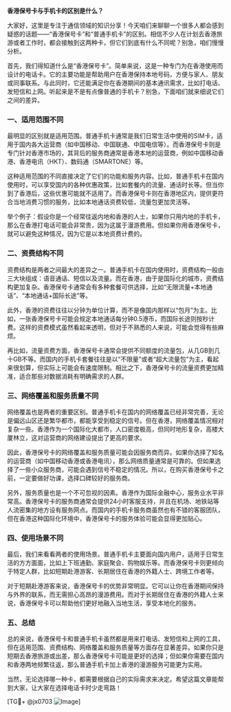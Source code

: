 **香港保号卡与手机卡的区别是什么？**

大家好，这里是专注于通信领域的知识分享！今天咱们来聊聊一个很多人都会感到疑惑的话题——“香港保号卡”和“普通手机卡”的区别。相信不少人在计划去香港旅游或者工作时，都会接触到这两种卡，但它们到底有什么不同呢？别急，咱们慢慢分析。

首先，我们得知道什么是“香港保号卡”。简单来说，这是一种专门为在香港使用而设计的电话卡。它的主要功能是帮助用户在香港保持本地号码，方便与家人、朋友或同事联系。与此同时，它还能满足你在香港期间的基本通讯需求，比如打电话、发短信和上网。听起来是不是有点像普通的手机卡？别急，下面咱们就来细说它们之间的差异。

### 一、适用范围不同

最明显的区别就是适用范围。普通手机卡通常是我们日常生活中使用的SIM卡，适用于国内各大运营商（如中国移动、中国联通、中国电信等）。而香港保号卡则是专门针对香港市场的，其背后的服务商通常是香港本地的运营商，例如中国移动香港、香港电讯（HKT）、数码通（SMARTONE）等。

这种适用范围的不同直接决定了它们的功能和服务内容。比如，普通手机卡在国内使用时，可以享受国内的各种优惠政策，比如套餐内的流量、通话时长等。但当你到了香港后，这些优惠可能就不适用了。而香港保号卡则在香港地区内，提供更符合当地消费习惯的服务，比如本地通话资费较低，流量包更加灵活等。

举个例子：假设你是一个经常往返内地和香港的人士，如果你只用内地的手机卡，那么在香港打电话可能会非常贵，因为这属于漫游费用。但如果你用香港保号卡，就可以避免这种情况，因为它是以本地资费计费的。

### 二、资费结构不同

资费结构是两者之间最大的差异之一。普通手机卡在国内使用时，资费结构一般由三大块组成：语音通话、短信以及流量。而在香港，由于是国际化的城市，资费结构更加复杂。香港保号卡通常会有多种套餐可供选择，比如“无限流量+本地通话”、“本地通话+国际长途”等。

此外，香港的资费往往以分钟为单位计算，而不是像国内那样以“包月”为主。比如，一张香港保号卡可能会规定本地通话每分钟0.5港币，而国际长途则按秒计费。这样的资费模式虽然看起来透明，但对于不熟悉的人来说，可能会觉得有些麻烦。

再比如，流量资费方面，香港保号卡通常会提供不同额度的流量包，从几GB到几十GB不等。而国内的手机卡套餐往往是以“不限量”或者“超大流量包”为主，看起来很划算，但实际上可能会有速度限制。相比之下，香港保号卡的流量资费更加精准，适合那些对数据消耗有明确需求的人群。

### 三、网络覆盖和服务质量不同

网络覆盖也是两者的重要区别。普通手机卡在国内的网络覆盖已经非常完善，无论是偏远山区还是繁华都市，都能享受到稳定的信号。但在香港，网络覆盖情况相对复杂一些。香港作为一个国际化大都市，人口密度极高，但同时地形复杂，高楼大厦林立，这对运营商的网络建设提出了更高的要求。

因此，香港保号卡的网络覆盖和服务质量可能会因服务商而异。如果你选择了知名的运营商（如中国移动香港或香港电讯），那么网络质量通常是可靠的。但如果选择了一些小众服务商，可能会遇到信号不稳定的情况。所以，在购买香港保号卡之前，一定要做好功课，选择口碑较好的服务商。

另外，服务质量也是一个不可忽视的因素。香港作为国际金融中心，服务业水平非常高。香港保号卡的服务商通常会提供24小时客服支持，并且在机场、地铁站等人流密集的地方设有服务网点。而国内的手机卡服务商虽然也有不错的客服团队，但在香港这种国际化环境中，香港保号卡的服务体验可能会显得更加贴心。

### 四、使用场景不同

最后，我们来看看两者的使用场景。普通手机卡主要面向国内用户，适用于日常生活的方方面面，比如上下班通勤、家庭聚会、购物娱乐等。而香港保号卡则更倾向于特定人群，比如短期赴港游客、长期居住在香港的外籍人士、跨境工作者等。

对于短期赴港游客来说，香港保号卡的优势非常明显。它可以让你在香港期间保持与外界的联系，而无需担心高昂的漫游费用。而对于长期居住在香港的外籍人士来说，香港保号卡可以帮助他们更好地融入当地生活，享受本地化的服务。

### 五、总结

总的来说，香港保号卡和普通手机卡虽然都是用来打电话、发短信和上网的工具，但在适用范围、资费结构、网络覆盖和服务质量等方面存在显著差异。如果你只是短期去香港旅游或出差，那么香港保号卡可能是更好的选择；但如果你需要在国内和香港两地频繁往返，那么普通手机卡加上香港的漫游服务可能更为实用。

当然，无论选择哪一种卡，都需要根据自己的实际需求来决定。希望这篇文章能帮到大家，让大家在选择电话卡时少走弯路！

[TG💪+ @jx0703 ![Image](https://github.com/user-attachments/assets/dbca1d08-cadb-493c-b0ec-ad6f7a83f270)]